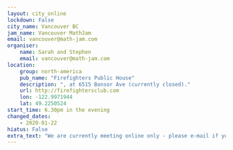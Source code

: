 ```yaml
---
layout: city_online                                           
lockdown: False
city_name: Vancouver BC                                                           
jam_name: Vancouver MathJam
email: vancouver@math-jam.com
organiser:
    name: Sarah and Stephen
    email: vancouver@math-jam.com
location:
    group: north-america
    pub_name: "Firefighters Public House"
    description: ", at 6515 Bonsor Ave (currently closed)."
    url: http://firefightersclub.com
    lon: -122.9971944
    lat: 49.2250524
start_time: 6.30pm in the evening
changed_dates:
    - 2020-01-22
hiatus: False
extra_text: "We are currently meeting online only - please e-mail if you are interested, and we will send you the link to the video chat the day of the event."
---
```

